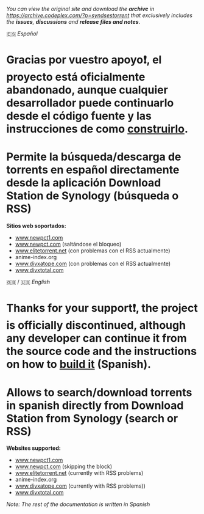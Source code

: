 
*You can view the original site and download the **archive** in https://archive.codeplex.com/?p=syndsestorrent that exclusively includes the **issues**, **discussions** and **release files and notes***.

:es: *Español*

# Gracias por vuestro apoyo:exclamation:, el proyecto está oficialmente abandonado, aunque cualquier desarrollador puede continuarlo desde el código fuente y las instrucciones de como [construirlo](https://github.com/luskaner/syndsestorrent/wiki/Informaci%C3%B3n-para-desarrolladores).

# Permite la búsqueda/descarga de torrents en español directamente desde la aplicación Download Station de Synology (búsqueda o RSS)

**Sitios web soportados:**

* www.newpct1.com
* www.newpct.com (saltándose el bloqueo)
* www.elitetorrent.net (con problemas con el RSS actualmente)
* anime-index.org
* www.divxatope.com (con problemas con el RSS actualmente)
* www.divxtotal.com

:gb: / :us: *English*

# Thanks for your support:exclamation:, the project is officially discontinued, although any developer can continue it from the source code and the instructions on how to [build it](https://github.com/luskaner/syndsestorrent/wiki/Informaci%C3%B3n-para-desarrolladores) (Spanish).

# Allows to search/download torrents in spanish directly from Download Station from Synology (search or RSS)

**Websites supported:**

* www.newpct1.com
* www.newpct.com (skipping the block)
* www.elitetorrent.net (currently with RSS problems)
* anime-index.org
* www.divxatope.com (currently with RSS problems))
* www.divxtotal.com

*Note: The rest of the documentation is written in Spanish*
